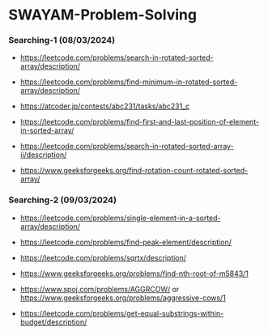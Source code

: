 # SWAYAM-Problem-Solving
<h3>Searching-1 (08/03/2024)</h3>

- https://leetcode.com/problems/search-in-rotated-sorted-array/description/

- https://leetcode.com/problems/find-minimum-in-rotated-sorted-array/description/

- https://atcoder.jp/contests/abc231/tasks/abc231_c

- https://leetcode.com/problems/find-first-and-last-position-of-element-in-sorted-array/

- https://leetcode.com/problems/search-in-rotated-sorted-array-ii/description/
  
- https://www.geeksforgeeks.org/find-rotation-count-rotated-sorted-array/

<h3>Searching-2 (09/03/2024)</h3>

- https://leetcode.com/problems/single-element-in-a-sorted-array/description/

- https://leetcode.com/problems/find-peak-element/description/

- https://leetcode.com/problems/sqrtx/description/

- https://www.geeksforgeeks.org/problems/find-nth-root-of-m5843/1

- https://www.spoj.com/problems/AGGRCOW/ or https://www.geeksforgeeks.org/problems/aggressive-cows/1

- https://leetcode.com/problems/get-equal-substrings-within-budget/description/



